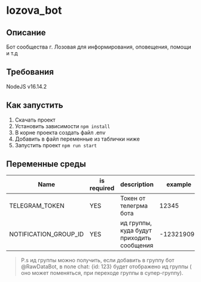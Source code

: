 # lozova_bot

## Описание

Бот сообщества г. Лозовая для информирования, оповещения, помощи и т.д

## Требования

NodeJS v16.14.2

## Как запустить

1. Скачать проект
2. Установить зависимости `npm install`
3. В корне проекта создать файл .env
4. Добавить в файл переменные из таблички ниже
5. Запустить проект `npm run start`

## Переменные среды

| Name                  | is required | description                               | example    |
| --------------------- | ----------- | ----------------------------------------- | ---------- |
| TELEGRAM_TOKEN        | YES         | Токен от телегрма бота                    | 12345      |
| NOTIFICATION_GROUP_ID | YES         | ид группы, куда будут приходить сообщения | -123219094 |

> P.s ид группы можно получить, если добавить в группу бот @RawDataBot, в поле chat: {id: 123} будет отображено ид группы ( оно может поменяться, при переходе группы в супер-группу).

